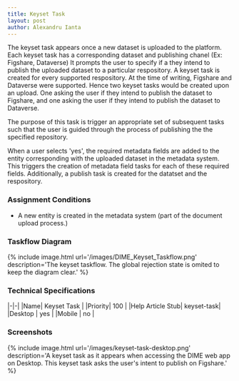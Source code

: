 ```yaml
---
title: Keyset Task
layout: post
author: Alexandru Ianta
---
```


The keyset task appears once a new dataset is uploaded to the platform. Each keyset task has a corresponding dataset and publishing chanel (Ex: Figshare, Dataverse) It prompts the user to specify if a they intend to publish the uploaded dataset to a particular respository. A keyset task is created for every supported respository. At the time of writing, Figshare and Dataverse were supported. Hence two keyset tasks would be created upon an upload. One asking the user if they intend to publish the dataset to Figshare, and one asking the user if they intend to publish the dataset to Dataverse.

The purpose of this task is trigger an appropriate set of subsequent tasks such that the user is guided through the process of publishing the the specified repository. 

When a user selects 'yes', the required metadata fields are added to the entity corresponding with the uploaded dataset in the metadata system. This triggers the creation of metadata field tasks for each of these required fields. Additionally, a publish task is created for the datatset and the respository. 

### Assignment Conditions
* A new entity is created in the metadata system (part of the document upload process.)

### Taskflow Diagram
{% include image.html url='/images/DIME_Keyset_Taskflow.png' description='The keyset taskflow. The global rejection state is omited to keep the diagram clear.' %}

### Technical Specifications
|-|-|
|Name| Keyset Task |
|Priority| 100 |
|Help Article Stub| keyset-task|
|Desktop | yes |
|Mobile | no | 

### Screenshots

{% include image.html url='/images/keyset-task-desktop.png' description='A keyset task as it appears when accessing the DIME web app on Desktop. This keyset task asks the user's intent to publish on Figshare.' %}